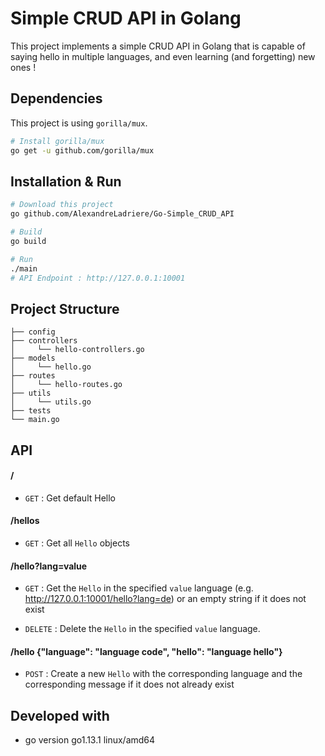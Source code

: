 # Simple CRUD API in Golang

This project implements a simple CRUD API in Golang that is capable of saying hello in multiple languages, and even learning (and forgetting) new ones !

## Dependencies

This project is using ```gorilla/mux```.
```bash
# Install gorilla/mux
go get -u github.com/gorilla/mux
```

## Installation & Run
```bash
# Download this project
go github.com/AlexandreLadriere/Go-Simple_CRUD_API
```

```bash
# Build
go build
```

```bash
# Run
./main
# API Endpoint : http://127.0.0.1:10001
```

## Project Structure

```
├── config
├── controllers 
│     └── hello-controllers.go
├── models 
│     └── hello.go
├── routes
│     └── hello-routes.go
├── utils 
│     └── utils.go
├── tests
└── main.go
```

## API

#### /
* `GET` : Get default Hello

#### /hellos
* `GET` : Get all ```Hello``` objects

#### /hello?lang=value
* `GET` : Get the ```Hello``` in the specified ```value``` language (e.g. http://127.0.0.1:10001/hello?lang=de) or an empty string if it does not exist

* `DELETE` : Delete the ```Hello``` in the specified ```value``` language.

#### /hello {"language": "language code", "hello": "language hello"}
* `POST` : Create a new ```Hello``` with the corresponding language and the corresponding message if it does not already exist

#### 

## Developed with
  - go version go1.13.1 linux/amd64